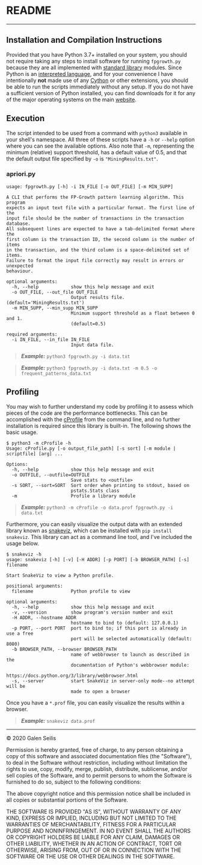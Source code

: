 # README
---
## Installation and Compilation Instructions

Provided that you have Python 3.7+ installed on your system, you should not require taking any steps to install software for running `fpgrowth.py` because they are all implemented with [standard library](https://docs.python.org/3/library/) modules. Since Python is an [interpreted language](https://en.wikipedia.org/wiki/Interpreted_language), and for your convenience I have intentionally **not** made use of any [Cython](https://cython.org/) or other extensions, you should be able to run the scripts immediately without any setup. If you do not have a sufficient version of Python installed, you can find downloads for it for any of the major operating systems on the main [website](https://www.python.org/downloads/).

## Execution

The script intended to be used from a command with `python3` available in your shell's namespace. All three of these scripts have a `-h` or `--help` option where you can see the available options. Also note that `-m`, representing the minimum (relative) support threshold, has a default value of 0.5, and that the default output file specified by `-o` is `"MiningResults.txt"`.

### apriori.py
```
usage: fpgrowth.py [-h] -i IN_FILE [-o OUT_FILE] [-m MIN_SUPP]

A CLI that performs the FP-Growth pattern learning algorithm. This program
expects an input text file with a particular format. The first line of the
input file should be the number of transactions in the transaction database.
All subsequent lines are expected to have a tab-delimited format where the
first column is the transaction ID, the second column is the number of items
in the transaction, and the third column is a space-delimited set of items.
Failure to format the input file correctly may result in errors or unexpected
behaviour.

optional arguments:
  -h, --help            show this help message and exit
  -o OUT_FILE, --out_file OUT_FILE
                        Output results file. (default='MiningResults.txt')
  -m MIN_SUPP, --min_supp MIN_SUPP
                        Minimum support threshold as a float between 0 and 1.
                        (default=0.5)

required arguments:
  -i IN_FILE, --in_file IN_FILE
                        Input data file.
```

> **_Example:_**  `python3 fpgrowth.py -i data.txt`

> **_Example:_**  `python3 fpgrowth.py -i data.txt -m 0.5 -o frequent_patterns_data.txt`

## Profiling

You may wish to further understand my code by profiling it to assess which pieces of the code are the performance bottlenecks. This can be accomplished with the [cProfile](https://docs.python.org/3.9/library/profile.html) from the command line, and no further installation is required since this library is built-in. The following shows the basic usage.

```
$ python3 -m cProfile -h
Usage: cProfile.py [-o output_file_path] [-s sort] [-m module | scriptfile] [arg] ...

Options:
  -h, --help            show this help message and exit
  -o OUTFILE, --outfile=OUTFILE
                        Save stats to <outfile>
  -s SORT, --sort=SORT  Sort order when printing to stdout, based on
                        pstats.Stats class
  -m                    Profile a library module
```

> **_Example:_** `python3 -m cProfile -o data.prof fpgrowth.py -i data.txt`

Furthermore, you can easily visualize the output data with an extended library known as [snakeviz](https://jiffyclub.github.io/snakeviz/), which can be installed with `pip install snakeviz`. This library can act as a command line tool, and I've included the usage below.

```
$ snakeviz -h
usage: snakeviz [-h] [-v] [-H ADDR] [-p PORT] [-b BROWSER_PATH] [-s] filename

Start SnakeViz to view a Python profile.

positional arguments:
  filename              Python profile to view

optional arguments:
  -h, --help            show this help message and exit
  -v, --version         show program's version number and exit
  -H ADDR, --hostname ADDR
                        hostname to bind to (default: 127.0.0.1)
  -p PORT, --port PORT  port to bind to; if this port is already in use a free
                        port will be selected automatically (default: 8080)
  -b BROWSER_PATH, --browser BROWSER_PATH
                        name of webbrowser to launch as described in the
                        documentation of Python's webbrowser module:
                        https://docs.python.org/3/library/webbrowser.html
  -s, --server          start SnakeViz in server-only mode--no attempt will be
                        made to open a browser
```

Once you have a `*.prof` file, you can easily visualize the results within a browser.

> **_Example:_** `snakeviz data.prof`

---
© 2020 Galen Seilis

Permission is hereby granted, free of charge, to any person obtaining a copy of this software and associated documentation files (the "Software"), to deal in the Software without restriction, including without limitation the rights to use, copy, modify, merge, publish, distribute, sublicense, and/or sell copies of the Software, and to permit persons to whom the Software is furnished to do so, subject to the following conditions:

The above copyright notice and this permission notice shall be included in all copies or substantial portions of the Software.

THE SOFTWARE IS PROVIDED "AS IS", WITHOUT WARRANTY OF ANY KIND, EXPRESS OR IMPLIED, INCLUDING BUT NOT LIMITED TO THE WARRANTIES OF MERCHANTABILITY, FITNESS FOR A PARTICULAR PURPOSE AND NONINFRINGEMENT. IN NO EVENT SHALL THE AUTHORS OR COPYRIGHT HOLDERS BE LIABLE FOR ANY CLAIM, DAMAGES OR OTHER LIABILITY, WHETHER IN AN ACTION OF CONTRACT, TORT OR OTHERWISE, ARISING FROM, OUT OF OR IN CONNECTION WITH THE SOFTWARE OR THE USE OR OTHER DEALINGS IN THE SOFTWARE.
